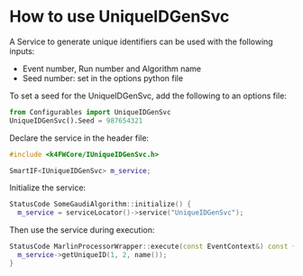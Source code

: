 <!--
Copyright (c) 2014-2024 Key4hep-Project.

This file is part of Key4hep.
See https://key4hep.github.io/key4hep-doc/ for further info.

Licensed under the Apache License, Version 2.0 (the "License");
you may not use this file except in compliance with the License.
You may obtain a copy of the License at

    http://www.apache.org/licenses/LICENSE-2.0

Unless required by applicable law or agreed to in writing, software
distributed under the License is distributed on an "AS IS" BASIS,
WITHOUT WARRANTIES OR CONDITIONS OF ANY KIND, either express or implied.
See the License for the specific language governing permissions and
limitations under the License.
-->
# How to use UniqueIDGenSvc

A Service to generate unique identifiers can be used with the following inputs:
- Event number, Run number and Algorithm name
- Seed number: set in the options python file

To set a seed for the UniqueIDGenSvc, add the following to an options file:

```python
from Configurables import UniqueIDGenSvc
UniqueIDGenSvc().Seed = 987654321
```

Declare the service in the header file:

```cpp
#include <k4FWCore/IUniqueIDGenSvc.h>

SmartIF<IUniqueIDGenSvc> m_service;
```

Initialize the service:

```cpp
StatusCode SomeGaudiAlgorithm::initialize() {
  m_service = serviceLocator()->service("UniqueIDGenSvc");
```

Then use the service during execution:

```cpp
StatusCode MarlinProcessorWrapper::execute(const EventContext&) const {
  m_service->getUniqueID(1, 2, name());
}
```
